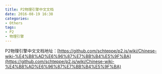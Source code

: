 ```yaml
---
title: P2物理引擎中文文档
date: 2016-08-19 16:38
categories:
- Others
tags:
- P2
- 物理引擎
---
```

<!-- more -->
<div style="top: 0px">


P2物理引擎中文文档地址：[https://github.com/schteppe/p2.js/wiki/Chinese-wiki-%E4%B8%AD%E6%96%87%E7%BB%B4%E5%9F%BA](https://github.com/schteppe/p2.js/wiki/Chinese-wiki-%E4%B8%AD%E6%96%87%E7%BB%B4%E5%9F%BA)
</div>
